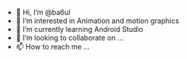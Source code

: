 - 👋 Hi, I’m @ba6ul
- 👀 I’m interested in Animation and motion graphics
- 🌱 I’m currently learning Android Studio
- 💞️ I’m looking to collaborate on ...
- 📫 How to reach me ...

<!---
ba6ul/ba6ul is a ✨ special ✨ repository because its `README.md` (this file) appears on your GitHub profile.
You can click the Preview link to take a look at your changes.
--->
